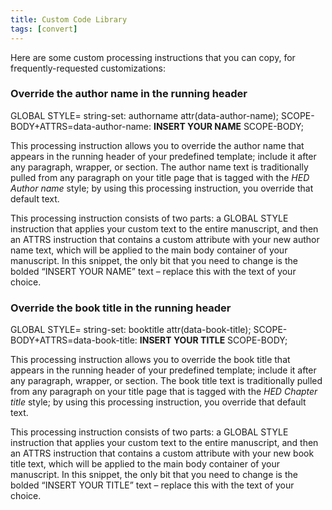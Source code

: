 ```yaml
---
title: Custom Code Library
tags: [convert]
---
```

 
<html><body><section data-type="appendix" class="hsecappendix" data-hederis-type="hsecappendix" id="custom-style-library" data-pi-attrs="id: custom-style-library; data-tags: convert;" role="doc-appendix" data-tags="convert" data-author-name=" " data-book-title=" " title="Custom Code Library"><p class="hblkp" data-hederis-type="hblkp" id="pzN66GQam">Here are some custom processing instructions that you can copy, for frequently-requested customizations:</p><section class="hwprsubsection" data-hederis-type="hwprsubsection" id="pjo0WdmIw" data-type="subsection" title="Override the author name in the running header"><h1 data-hederis-type="hblktitle" class="hblktitle" id="pXYSO4JMv">Override the author name in the running header</h1><div class="hwprliteral" data-hederis-type="hwprliteral" id="pL4CsO8Qg" data-type="programlisting" role="doc-example"><p class="hblkcode" data-hederis-type="hblkcode" id="pDo52h4yd">GLOBAL STYLE= string-set: authorname attr(data-author-name); SCOPE-BODY+ATTRS=data-author-name: <strong data-hederis-type="hspanstrong" id="pAIgvrpgM">INSERT YOUR NAME</strong> SCOPE-BODY;</p></div><p class="hblkp" data-hederis-type="hblkp" id="pzswPGiFL">This processing instruction allows you to override the author name that appears in the running header of your predefined template; include it after any paragraph, wrapper, or section. The author name text is traditionally pulled from any paragraph on your title page that is tagged with the <em data-hederis-type="hspanem" id="puHlau05N">HED Author name</em> style; by using this processing instruction, you override that default text.</p><p class="hblkp" data-hederis-type="hblkp" id="pNgYj0RjN">This processing instruction consists of two parts: a GLOBAL STYLE instruction that applies your custom text to the entire manuscript, and then an ATTRS instruction that contains a custom attribute with your new author name text, which will be applied to the main body container of your manuscript. In this snippet, the only bit that you need to change is the bolded &#8220;INSERT YOUR NAME&#8221; text &#8211; replace this with the text of your choice.</p></section><section class="hwprsubsection" data-hederis-type="hwprsubsection" id="pt78qYOKn" data-type="subsection" title="Override the book title in the running header"><h1 data-hederis-type="hblktitle" class="hblktitle" id="pY1LbY8B3">Override the book title in the running header</h1><div class="hwprliteral" data-hederis-type="hwprliteral" id="ptC4JIP4B" data-type="programlisting" role="doc-example"><p class="hblkcode" data-hederis-type="hblkcode" id="pnbdiqrxA">GLOBAL STYLE= string-set: booktitle attr(data-book-title); SCOPE-BODY+ATTRS=data-book-title: <strong class="hspanstrong" data-hederis-type="hspanstrong" id="psVa1bLB5">INSERT YOUR TITLE</strong> SCOPE-BODY;</p></div><p class="hblkp" data-hederis-type="hblkp" id="ppCq1YsUp">This processing instruction allows you to override the book title that appears in the running header of your predefined template; include it after any paragraph, wrapper, or section. The book title text is traditionally pulled from any paragraph on your title page that is tagged with the <em class="hspanem" data-hederis-type="hspanem" id="pB5pmFtpg">HED Chapter title</em> style; by using this processing instruction, you override that default text.</p><p class="hblkp" data-hederis-type="hblkp" id="pP3Ul2juS">This processing instruction consists of two parts: a GLOBAL STYLE instruction that applies your custom text to the entire manuscript, and then an ATTRS instruction that contains a custom attribute with your new book title text, which will be applied to the main body container of your manuscript. In this snippet, the only bit that you need to change is the bolded &#8220;INSERT YOUR TITLE&#8221; text &#8211; replace this with the text of your choice.</p></section></section></body></html>

